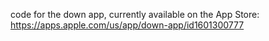 code for the down app, currently available on the App Store: https://apps.apple.com/us/app/down-app/id1601300777
